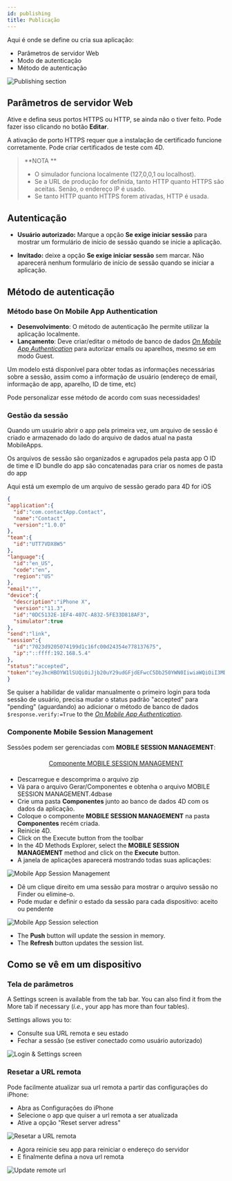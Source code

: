 ```yaml
---
id: publishing
title: Publicação
---
```


Aqui é onde se define ou cria sua aplicação:

* Parâmetros de servidor Web
* Modo de autenticação
* Método de autenticação

![Publishing section](assets/en/project-editor/Publishing-section-4D-for-iOS.png)

## Parâmetros de servidor Web

Ative e defina seus portos HTTPS ou HTTP, se ainda não o tiver feito. Pode fazer isso clicando no botão **Editar**.

A ativação de porto HTTPS requer que a instalação de certificado funcione corretamente. Pode criar certificados de teste com 4D.

> **NOTA **
> 
> * O simulador funciona localmente (127,0,0,1 ou localhost).
> * Se a URL de produção for definida, tanto HTTP quanto HTTPS são aceitas. Senão, o endereço IP é usado.
> * Se tanto HTTP quanto HTTPS forem ativadas, HTTP é usada.


## Autenticação

* **Usuário autorizado:** Marque a opção **Se exige iniciar sessão** para mostrar um formulário de início de sessão quando se inicie a aplicação.

* **Invitado:** deixe a opção **Se exige iniciar sessão** sem marcar. Não aparecerá nenhum formulário de início de sessão quando se iniciar a aplicação.

## Método de autenticação

### Método base On Mobile App Authentication

* **Desenvolvimento**: O método de autenticação lhe permite utilizar la aplicação localmente.
* **Lançamento**: Deve criar/editar o método de banco de dados [*On Mobile App Authentication*](https://doc.4d.com/4Dv17R3/4D/17-R3/On-Mobile-App-Authentication-database-method.301-3906587.en.html) para autorizar emails ou aparelhos, mesmo se em modo Guest.

Um modelo está disponível para obter todas as informações necessárias sobre a sessão, assim como a informação de usuário (endereço de email, informação de app, aparelho, ID de time, etc)

Pode personalizar esse método de acordo com suas necessidades!

### Gestão da sessão

Quando um usuário abrir o app pela primeira vez, um arquivo de sessão é criado e armazenado do lado do arquivo de dados atual na pasta MobileApps.

Os arquivos de sessão são organizados e agrupados pela pasta app O ID de time e ID bundle do app são concatenadas para criar os nomes de pasta do app

Aqui está um exemplo de um arquivo de sessão gerado para 4D for iOS

```json
{
"application":{
  "id":"com.contactApp.Contact",
  "name":"Contact",
  "version":"1.0.0"
},
"team":{
  "id":"UTT7VDX8W5"
},
"language":{
  "id":"en_US",
  "code":"en",
  "region":"US"
},
"email":"",
"device":{
  "description":"iPhone X",
  "version":"11.3",
  "id":"0DC5132E-1EF4-407C-A832-5FE33D818AF3",
  "simulator":true
},
"send":"link",
"session":{
  "id":"7023d9205074199d1c16fc00d24354e778137675",
  "ip":"::ffff:192.168.5.4"
},
"status":"accepted",
"token":"eyJhcHBOYW1lSUQiOiJjb20uY29udGFjdEFwcC5Db250YWN0IiwiaWQiOiI3MDIzZDkyMDUwNzQxOTlkMWMxNmZjMDBkMjQzNTRlNzc4MTM3Njc1IiwidGVhbUlEIjoiVVRUN1ZEWDhXNSJ9"
}

```

Se quiser a habilidar de validar manualmente o primeiro login para toda sessão de usuário, precisa mudar o status padrão "accepted" para "pending" (aguardando) ao adicionar o método de banco de dados `$response.verify:=True` to the [*On Mobile App Authentication*](https://doc.4d.com/4Dv17R3/4D/17-R3/On-Mobile-App-Authentication-database-method.301-3906587.en.html).


### Componente Mobile Session Management

Sessões podem ser gerenciadas com **MOBILE SESSION MANAGEMENT**:

<div markdown="1" style="text-align: center; margin-top: 20px; margin-bottom: 20px">
<a class="button"
href="https://github.com/4d/Mobile-Session-Management/releases/latest">Componente MOBILE SESSION MANAGEMENT</a>
</div>

* Descarregue e descomprima o arquivo zip
* Vá para o arquivo Gerar/Componentes e obtenha o arquivo MOBILE SESSION MANAGEMENT.4dbase
* Crie uma pasta **Componentes** junto ao banco de dados 4D com os dados da aplicação.
* Coloque o componente **MOBILE SESSION MANAGEMENT** na pasta **Componentes** recém criada.
* Reinicie 4D.
* Click on the Execute button from the toolbar
* In the 4D Methods Explorer, select the **MOBILE SESSION MANAGEMENT** method and click on the **Execute** button.
* A janela de aplicações aparecerá mostrando todas suas aplicações:

![Mobile App Session Management](assets/en/session-management/Mobile-App-Session-Management.png)

* Dê um clique direito em uma sessão para mostrar o arquivo sessão no Finder ou elimine-o.
* Pode mudar e definir o estado da sessão para cada dispositivo: aceito ou pendente

![Mobile App Session selection](assets/en/session-management/Mobile-App-Session-Management-selected.png)

* The **Push** button will update the session in memory.
* The **Refresh** button updates the session list.

## Como se vê em um dispositivo

### Tela de parâmetros

A Settings screen is available from the tab bar. You can also find it from the More tab if necessary (*i.e.*, your app has more than four tables).

Settings allows you to:

* Consulte sua URL remota e seu estado
* Fechar a sessão (se estiver conectado como usuário autorizado)

![Login & Settings screen](assets/en/project-editor/Login-Settings-screen-Publishing-section-4D-for-iOS.png)


### Resetar a URL remota

Pode facilmente atualizar sua url remota a partir das configurações do iPhone:

* Abra as Configurações do iPhone
* Selecione o app que quiser a url remota a ser atualizada
* Ative a opção "Reset server adress"

![Resetar a URL remota](assets/en/project-editor/Reset-remote-url.png)

* Agora reinicie seu app para reiniciar o endereço do servidor
* E finalmente defina a nova url remota

![Update remote url](assets/en/project-editor/Update-remote-url.png)